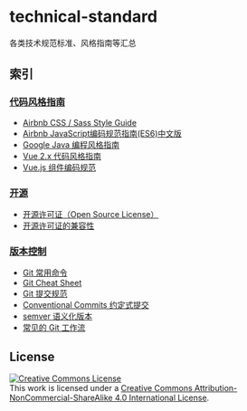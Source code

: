 # technical-standard
各类技术规范标准、风格指南等汇总



## 索引

###  [代码风格指南](./style-guide/)
  - [Airbnb CSS / Sass Style Guide](./style-guide/airbnb-css-style-guide.md)
  - [Airbnb JavaScript编码规范指南(ES6)中文版](./style-guide/airbnb-javascript-style-guide.md)
  - [Google Java 编程风格指南](./style-guide/google-java-style-guide.md)
  - [Vue 2.x 代码风格指南](./style-guide/vue-v2-style-guide.md)
  - [Vue.js 组件编码规范](./style-guide/vuejs-component-style-guide.md)

###  [开源](./open-source/)

- [开源许可证（Open Source License）](./open-source/open-source-license.md)
- [开源许可证的兼容性](./open-source/开源许可证兼容性指南.md)

###  [版本控制](./version-control/)

- [Git 常用命令](./version-control/git-command.md)
- [Git Cheat Sheet](./version-control/git-cheat-sheet.md)
- [Git 提交规范](./version-control/git-commit-message.md)
- [Conventional Commits 约定式提交](./version-control/conventional-commits.md)
- [semver 语义化版本](./version-control/semver-cn-v2.0.0.md)
- [常见的 Git 工作流](./version-control/git-workflow.md)



## License

<a rel="license" href="http://creativecommons.org/licenses/by-nc-sa/4.0/"><img alt="Creative Commons License" style="border-width:0" src="https://i.creativecommons.org/l/by-nc-sa/4.0/88x31.png" /></a><br />This work is licensed under a <a rel="license" href="http://creativecommons.org/licenses/by-nc-sa/4.0/">Creative Commons Attribution-NonCommercial-ShareAlike 4.0 International License</a>.